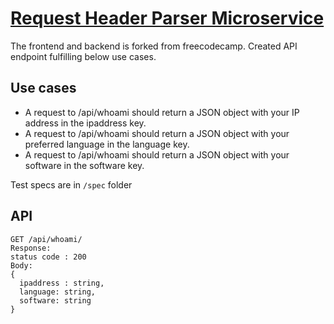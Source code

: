 # [Request Header Parser Microservice](https://www.freecodecamp.org/learn/apis-and-microservices/apis-and-microservices-projects/request-header-parser-microservice)

The frontend and backend is forked from freecodecamp. Created API endpoint fulfilling below use cases.

## Use cases
- A request to /api/whoami should return a JSON object with your IP address in the ipaddress key.
- A request to /api/whoami should return a JSON object with your preferred language in the language key.
- A request to /api/whoami should return a JSON object with your software in the software key.

Test specs are in `/spec` folder

## API

```
GET /api/whoami/
Response:
status code : 200
Body:
{
  ipaddress : string,
  language: string,
  software: string
}
```
